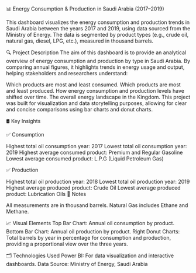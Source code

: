 📊 Energy Consumption & Production in Saudi Arabia (2017–2019)

This dashboard visualizes the energy consumption and production trends in Saudi Arabia between the years 2017 and 2019, using data sourced from the Ministry of Energy. The data is segmented by product types (e.g., crude oil, natural gas, diesel, LPG, etc.), measured in thousand barrels.

🔍 Project Description
The aim of this dashboard is to provide an analytical overview of energy consumption and production by type in Saudi Arabia. By comparing annual figures, it highlights trends in energy usage and output, helping stakeholders and researchers understand:

Which products are most and least consumed.
Which products are most and least produced.
How energy consumption and production levels have shifted over time.
The overall energy landscape in the Kingdom.
This project was built for visualization and data storytelling purposes, allowing for clear and concise comparisons using bar charts and donut charts.

🛢️ Key Insights

✅ Consumption

Highest total oil consumption year: 2017
Lowest total oil consumption year: 2019
Highest average consumed product: Premium and Regular Gasoline
Lowest average consumed product: L.P.G (Liquid Petroleum Gas)

✅ Production

Highest total oil production year: 2018
Lowest total oil production year: 2019
Highest average produced product: Crude Oil
Lowest average produced product: Lubrication Oils
📌 Notes

All measurements are in thousand barrels.
Natural Gas includes Ethane and Methane.

📈 Visual Elements
Top Bar Chart: Annual oil consumption by product.
Bottom Bar Chart: Annual oil production by product.
Right Donut Charts: Total barrels by year in percentage for consumption and production, providing a proportional view over the three years.

🗂️ Technologies Used
Power BI: For data visualization and interactive dashboards.
Data Source: Ministry of Energy, Saudi Arabia
